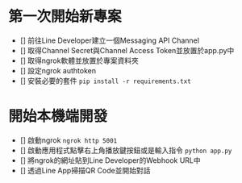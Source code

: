 # 第一次開始新專案

- [] 前往Line Developer建立一個Messaging API Channel
- [] 取得Channel Secret與Channel Access Token並放置於app.py中
- [] 取得ngrok軟體並放置於專案資料夾
- [] 設定ngrok authtoken
- [] 安裝必要的套件 `pip install -r requirements.txt`

# 開始本機端開發

- [] 啟動ngrok `ngrok http 5001`
- [] 啟動應用程式點擊右上角播放鍵按鈕或是輸入指令 `python app.py`
- [] 將ngrok的網址貼到Line Developer的Webhook URL中
- [] 透過Line App掃描QR Code並開始對話